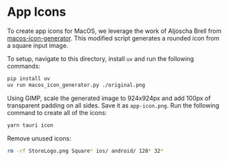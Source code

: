 # App Icons

To create app icons for MacOS, we leverage the work of Aljoscha Brell from [macos-icon-generator](https://github.com/qwertzalcoatl/macos-icon-generator).  This modified script generates a rounded icon from a square input image.

To setup, navigate to this directory, install `uv` and run the following commands:

```bash
pip install uv
uv run macos_icon_generator.py ./original.png
```

Using GIMP, scale the generated image to 924x924px and add 100px of transparent padding on all sides. Save it as `app-icon.png`. Run the following command to create all of the icons:

```bash
yarn tauri icon
```

Remove unused icons:

```bash
rm -rf StoreLogo.png Square* ios/ android/ 128* 32*
```